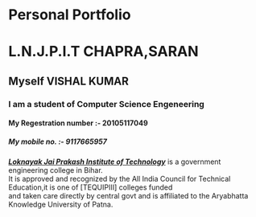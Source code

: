 #  Personal Portfolio

<h1> L.N.J.P.I.T CHAPRA,SARAN</h1>
    <H2>Myself VISHAL KUMAR</H2>
    <h3>I am a student of Computer Science Engeneering</h3>
    <h4>My Regestration number :- 20105117049 </h4>
    <h5>My mobile no. :- 9117665957</h5>
    <p>
        <b><i><u>Loknayak Jai Prakash Institute of Technology</u></i></b> is a government engineering college in Bihar.<br>It is approved and recognized by the All
        India Council for Technical Education,it is one of [TEQUIPIII] colleges funded<br> and taken care directly by central govt and is affiliated
        to the Aryabhatta Knowledge University of Patna.
    </p>
